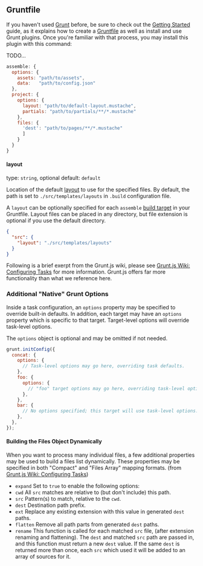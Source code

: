 ## Gruntfile

If you haven't used [Grunt](http://gruntjs.com/) before, be sure to check out the [Getting Started](http://gruntjs.com/getting-started) guide, as it explains how to create a [Gruntfile](http://gruntjs.com/sample-gruntfile) as well as install and use Grunt plugins. Once you're familiar with that process, you may install this plugin with this command:


TODO...

```js
assemble: {
  options: {
    assets: "path/to/assets",
    data:   "path/to/config.json"
  },
  project: {
    options: {
      layout: "path/to/default-layout.mustache",
      partials: "path/to/partials/**/*.mustache"
    },
    files: {
      'dest': "path/to/pages/**/*.mustache"
      ]
    }
  }
}
```







#### layout
type: `string`, optional
default: `default`

Location of the default [layout]() to use for the specified files. By default, the path is set to `./src/templates/layouts` in `.build` configuration file.

A `layout` can be optionally specified for each `assemble` [build target](grunt-target) in your Gruntfile. Layout files can be placed in any directory, but file extension is optional if you use the default directory.


``` json
{
  "src": {
    "layout": "./src/templates/layouts"
  }
}
```








Following is a brief exerpt from the Grunt.js wiki, please see [Grunt.js Wiki: Configuring Tasks](https://github.com/gruntjs/grunt/wiki/Configuring-tasks) for more information. Grunt.js offers far more functionality than what we reference here.

### Additional "Native" Grunt Options

Inside a task configuration, an `options` property may be specified to override built-in defaults.  In addition, each target may have an `options` property which is specific to that target.  Target-level options will override task-level options.

The `options` object is optional and may be omitted if not needed.

```js
grunt.initConfig({
  concat: {
    options: {
      // Task-level options may go here, overriding task defaults.
    },
    foo: {
      options: {
        // "foo" target options may go here, overriding task-level options.
      },
    },
    bar: {
      // No options specified; this target will use task-level options.
    },
  },
});
```

#### Building the Files Object Dynamically

When you want to process many individual files, a few additional properties may be used to build a files list dynamically. These properties may be specified in both "Compact" and "Files Array" mapping formats. (from [Grunt.js Wiki: Configuring Tasks](https://github.com/gruntjs/grunt/wiki/Configuring-tasks))

* `expand` Set to `true` to enable the following options:
* `cwd` All `src` matches are relative to (but don't include) this path.
* `src` Pattern(s) to match, relative to the `cwd`.
* `dest` Destination path prefix.
* `ext` Replace any existing extension with this value in generated `dest` paths.
* `flatten` Remove all path parts from generated `dest` paths.
* `rename` This function is called for each matched `src` file, (after extension renaming and flattening). The `dest` and matched `src` path are passed in, and this function must return a new `dest` value.  If the same `dest` is returned more than once, each `src` which used it will be added to an array of sources for it.








[grunt-target]: (http://github.com/gruntjs/grunt/)